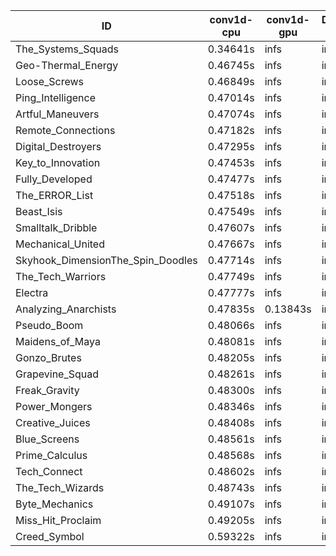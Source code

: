 |ID|conv1d-cpu|conv1d-gpu|DWSPConv2D-gpu|gemm-gpu|avg|
|-|-|-|-|-|-|
|The_Systems_Squads|0.34641s|infs|infs|4.54161s|infs|
|Geo-Thermal_Energy|0.46745s|infs|infs|4.50939s|infs|
|Loose_Screws|0.46849s|infs|infs|4.48970s|infs|
|Ping_Intelligence|0.47014s|infs|infs|4.48908s|infs|
|Artful_Maneuvers|0.47074s|infs|infs|4.48500s|infs|
|Remote_Connections|0.47182s|infs|infs|4.51783s|infs|
|Digital_Destroyers|0.47295s|infs|infs|4.46564s|infs|
|Key_to_Innovation|0.47453s|infs|infs|4.51191s|infs|
|Fully_Developed|0.47477s|infs|infs|4.50011s|infs|
|The_ERROR_List|0.47518s|infs|infs|4.58516s|infs|
|Beast_Isis|0.47549s|infs|infs|4.47934s|infs|
|Smalltalk_Dribble|0.47607s|infs|infs|4.48771s|infs|
|Mechanical_United|0.47667s|infs|infs|4.56487s|infs|
|Skyhook_DimensionThe_Spin_Doodles|0.47714s|infs|infs|4.62106s|infs|
|The_Tech_Warriors|0.47749s|infs|infs|4.49768s|infs|
|Electra|0.47777s|infs|infs|4.52749s|infs|
|Analyzing_Anarchists|0.47835s|0.13843s|infs|4.51397s|infs|
|Pseudo_Boom|0.48066s|infs|infs|4.47785s|infs|
|Maidens_of_Maya|0.48081s|infs|infs|4.59755s|infs|
|Gonzo_Brutes|0.48205s|infs|infs|4.55350s|infs|
|Grapevine_Squad|0.48261s|infs|infs|4.57389s|infs|
|Freak_Gravity|0.48300s|infs|infs|4.59989s|infs|
|Power_Mongers|0.48346s|infs|infs|4.48629s|infs|
|Creative_Juices|0.48408s|infs|infs|4.54560s|infs|
|Blue_Screens|0.48561s|infs|infs|4.57482s|infs|
|Prime_Calculus|0.48568s|infs|infs|4.59275s|infs|
|Tech_Connect|0.48602s|infs|infs|4.48090s|infs|
|The_Tech_Wizards|0.48743s|infs|infs|4.60668s|infs|
|Byte_Mechanics|0.49107s|infs|infs|4.55330s|infs|
|Miss_Hit_Proclaim|0.49205s|infs|infs|4.47935s|infs|
|Creed_Symbol|0.59322s|infs|infs|4.56336s|infs|
